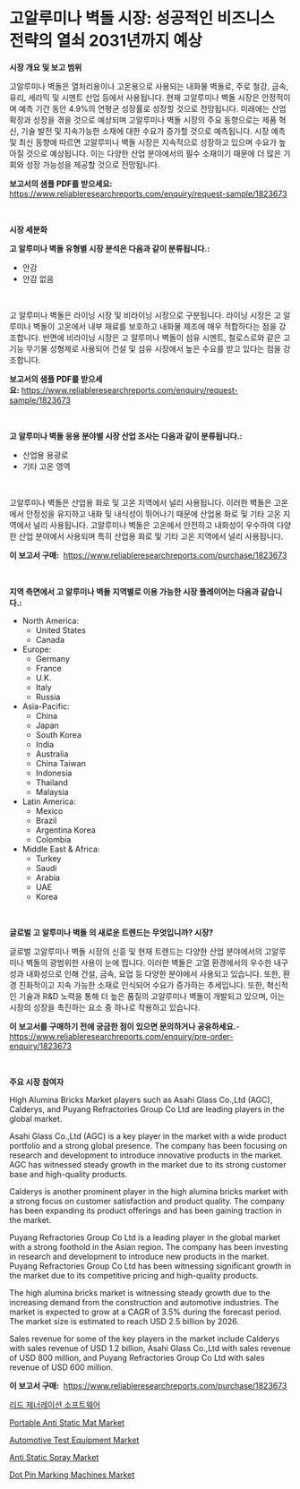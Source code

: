 <p><h1>고알루미나 벽돌 시장: 성공적인 비즈니스 전략의 열쇠 2031년까지 예상</h1></p><p><strong>시장 개요 및 보고 범위</strong></p>
<p><p>고알루미나 벽돌은 열처리용이나 고온용으로 사용되는 내화물 벽돌로, 주로 철강, 금속, 유리, 세라믹 및 시멘트 산업 등에서 사용됩니다. 현재 고알루미나 벽돌 시장은 안정적이며 예측 기간 동안 4.9%의 연평균 성장률로 성장할 것으로 전망됩니다. 미래에는 산업 확장과 성장을 겪을 것으로 예상되며 고알루미나 벽돌 시장의 주요 동향으로는 제품 혁신, 기술 발전 및 지속가능한 소재에 대한 수요가 증가할 것으로 예측됩니다. 시장 예측 및 최신 동향에 따르면 고알루미나 벽돌 시장은 지속적으로 성장하고 있으며 수요가 높아질 것으로 예상됩니다. 이는 다양한 산업 분야에서의 필수 소재이기 때문에 더 많은 기회와 성장 가능성을 제공할 것으로 전망됩니다.</p></p>
<p><strong>보고서의 샘플 PDF를 받으세요:</strong> <a href="https://www.reliableresearchreports.com/enquiry/request-sample/1823673">https://www.reliableresearchreports.com/enquiry/request-sample/1823673</a></p>
<p>&nbsp;</p>
<p><strong>시장 세분화</strong></p>
<p><strong>고 알루미나 벽돌 유형별 시장 분석은 다음과 같이 분류됩니다.:</strong></p>
<p><ul><li>안감</li><li>안감 없음</li></ul></p>
<p>&nbsp;</p>
<p><p>고 알루미나 벽돌은 라이닝 시장 및 비라이닝 시장으로 구분됩니다. 라이닝 시장은 고 알루미나 벽돌이 고온에서 내부 재료를 보호하고 내화물 제조에 매우 적합하다는 점을 강조합니다. 반면에 비라이닝 시장은 고 알루미나 벽돌이 섬유 시멘트, 철로스로와 같은 고기능 무기물 성형제로 사용되어 건설 및 섬유 시장에서 높은 수요를 받고 있다는 점을 강조합니다.</p></p>
<p><strong>보고서의 샘플 PDF를 받으세요:</strong>&nbsp;<a href="https://www.reliableresearchreports.com/enquiry/request-sample/1823673">https://www.reliableresearchreports.com/enquiry/request-sample/1823673</a></p>
<p>&nbsp;</p>
<p><strong> 고 알루미나 벽돌 응용 분야별 시장 산업 조사는 다음과 같이 분류됩니다.:</strong></p>
<p><ul><li>산업용 용광로</li><li>기타 고온 영역</li></ul></p>
<p>&nbsp;</p>
<p><p>고알루미나 벽돌은 산업용 화로 및 고온 지역에서 널리 사용됩니다. 이러한 벽돌은 고온에서 안정성을 유지하고 내화 및 내식성이 뛰어나기 때문에 산업용 화로 및 기타 고온 지역에서 널리 사용됩니다. 고알루미나 벽돌은 고온에서 안전하고 내화성이 우수하여 다양한 산업 분야에서 사용되며 특히 산업용 화로 및 기타 고온 지역에서 널리 사용됩니다.</p></p>
<p><strong>이 보고서 구매:</strong>&nbsp; <a href="https://www.reliableresearchreports.com/purchase/1823673">https://www.reliableresearchreports.com/purchase/1823673</a></p>
<p>&nbsp;</p>
<p><strong>지역 측면에서 고 알루미나 벽돌 지역별로 이용 가능한 시장 플레이어는 다음과 같습니다.:</strong></p>
<p><ul>
    <li>
        North America:
        <ul>
            <li>United States</li>
            <li>Canada</li>
        </ul>
    </li>
    <li>
        Europe:
        <ul>
            <li>Germany</li>
            <li>France</li>
            <li>U.K.</li>
            <li>Italy</li>
            <li>Russia</li>
        </ul>
    </li>
    <li>
        Asia-Pacific:
        <ul>
            <li>China</li>
            <li>Japan</li>
            <li>South Korea</li>
            <li>India</li>
            <li>Australia</li>
            <li>China Taiwan</li>
            <li>Indonesia</li>
            <li>Thailand</li>
            <li>Malaysia</li>
        </ul>
    </li>
    <li>
        Latin America:
        <ul>
            <li>Mexico</li>
            <li>Brazil</li>
            <li>Argentina Korea</li>
            <li>Colombia</li>
        </ul>
    </li>
    <li>
        Middle East & Africa:
        <ul>
            <li>Turkey</li>
            <li>Saudi</li>
            <li>Arabia</li>
            <li>UAE</li>
            <li>Korea</li>
        </ul>
    </li>
    </ul></p>
<p>&nbsp;</p>
<p><strong>글로벌 고 알루미나 벽돌 의 새로운 트렌드는 무엇입니까? 시장?</strong></p>
<p><p>글로벌 고알루미나 벽돌 시장의 신흥 및 현재 트렌드는 다양한 산업 분야에서의 고알루미나 벽돌의 광범위한 사용이 눈에 띕니다. 이러한 벽돌은 고열 환경에서의 우수한 내구성과 내화성으로 인해 건설, 금속, 요업 등 다양한 분야에서 사용되고 있습니다. 또한, 환경 친화적이고 지속 가능한 소재로 인식되어 수요가 증가하는 추세입니다. 또한, 혁신적인 기술과 R&D 노력을 통해 더 높은 품질의 고알루미나 벽돌이 개발되고 있으며, 이는 시장의 성장을 촉진하는 요소 중 하나로 작용하고 있습니다.</p></p>
<p><strong>이 보고서를 구매하기 전에 궁금한 점이 있으면 문의하거나 공유하세요.</strong>- <a href="https://www.reliableresearchreports.com/enquiry/pre-order-enquiry/1823673">https://www.reliableresearchreports.com/enquiry/pre-order-enquiry/1823673</a></p>
<p>&nbsp;</p>
<p><strong>주요 시장 참여자</strong></p>
<p><p>High Alumina Bricks Market players such as Asahi Glass Co.,Ltd (AGC), Calderys, and Puyang Refractories Group Co Ltd are leading players in the global market.</p><p>Asahi Glass Co.,Ltd (AGC) is a key player in the market with a wide product portfolio and a strong global presence. The company has been focusing on research and development to introduce innovative products in the market. AGC has witnessed steady growth in the market due to its strong customer base and high-quality products.</p><p>Calderys is another prominent player in the high alumina bricks market with a strong focus on customer satisfaction and product quality. The company has been expanding its product offerings and has been gaining traction in the market.</p><p>Puyang Refractories Group Co Ltd is a leading player in the global market with a strong foothold in the Asian region. The company has been investing in research and development to introduce new products in the market. Puyang Refractories Group Co Ltd has been witnessing significant growth in the market due to its competitive pricing and high-quality products.</p><p>The high alumina bricks market is witnessing steady growth due to the increasing demand from the construction and automotive industries. The market is expected to grow at a CAGR of 3.5% during the forecast period. The market size is estimated to reach USD 2.5 billion by 2026.</p><p>Sales revenue for some of the key players in the market include Calderys with sales revenue of USD 1.2 billion, Asahi Glass Co.,Ltd with sales revenue of USD 800 million, and Puyang Refractories Group Co Ltd with sales revenue of USD 600 million.</p></p>
<p><strong>이 보고서 구매:</strong>&nbsp;&nbsp;<a href="https://www.reliableresearchreports.com/purchase/1823673">https://www.reliableresearchreports.com/purchase/1823673</a></p>
<p><p><a href="https://medium.com/@percyhagernes9778/%EB%A6%AC%EB%93%9C-%EC%83%9D%EC%84%B1-%EC%86%8C%ED%94%84%ED%8A%B8%EC%9B%A8%EC%96%B4-%EC%8B%9C%EC%9E%A5%EC%9D%80-%EC%8B%9C%EC%9E%A5-%EC%A0%90%EC%9C%A0%EC%9C%A8-%ED%81%AC%EA%B8%B0-%EB%B0%8F-2031%EB%85%84%EA%B9%8C%EC%A7%80-%EC%98%88%EC%B8%A1%EB%90%9C-%EC%98%88%EC%B8%A1%EC%97%90-%EC%B4%88%EC%A0%90%EC%9D%84-%EB%A7%9E%EC%B6%94%EA%B3%A0-%EC%9E%88%EC%8A%B5%EB%8B%88%EB%8B%A4-80816a456e8a">리드 제너레이션 소프트웨어</a></p><p><a href="https://github.com/RickHolmes3/Market-Research-Report-List-4/blob/main/portable-anti-static-mat-market.md">Portable Anti Static Mat Market</a></p><p><a href="https://boundless-drawbridge-702.notion.site/Automotive-Test-Equipment-Market-Size-Market-Share-and-Global-Market-Analysis-Report-2024-2031-cf435dfd42af49e995e6633cfe58dea4">Automotive Test Equipment Market</a></p><p><a href="https://github.com/Krish2023na/Market-Research-Report-List-3/blob/main/anti-static-spray-market.md">Anti Static Spray Market</a></p><p><a href="https://view.publitas.com/reportprime-1/dot-pin-marking-machines-market-size-growth-and-forecast-from-2024-2031/">Dot Pin Marking Machines Market</a></p></p>
